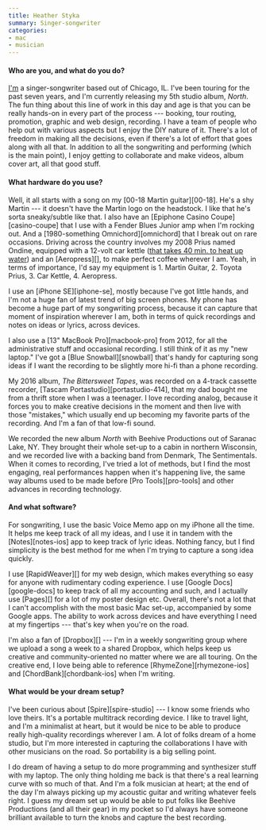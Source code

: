 ```yaml
---
title: Heather Styka
summary: Singer-songwriter
categories:
- mac
- musician
---
```


#### Who are you, and what do you do?

[I'm](http://heather.styka.com/ "Heather's website.") a singer-songwriter based out of Chicago, IL. I've been touring for the past seven years, and I'm currently releasing my 5th studio album, _North_. The fun thing about this line of work in this day and age is that you can be really hands-on in every part of the process --- booking, tour routing, promotion, graphic and web design, recording. I have a team of people who help out with various aspects but I enjoy the DIY nature of it. There's a lot of freedom in making all the decisions, even if there's a lot of effort that goes along with all that. In addition to all the songwriting and performing (which is the main point), I enjoy getting to collaborate and make videos, album cover art, all that good stuff.

#### What hardware do you use?

Well, it all starts with a song on my [00-18 Martin guitar][00-18]. He's a shy Martin --- it doesn't have the Martin logo on the headstock. I like that he's sorta sneaky/subtle like that. I also have an [Epiphone Casino Coupe][casino-coupe] that I use with a Fender Blues Junior amp when I'm rocking out. And a [1980-something Omnichord][omnichord] that I break out on rare occasions. Driving across the country involves my 2008 Prius named Ondine, equipped with a 12-volt car kettle ([that takes 40 min. to heat up water](https://www.instagram.com/p/kKq3WDiyWQ "Heather's Instagram photo of her car kettle.")) and an [Aeropress][], to make perfect coffee wherever I am. Yeah, in terms of importance, I'd say my equipment is 1. Martin Guitar, 2. Toyota Prius, 3. Car Kettle, 4. Aeropress.

I use an [iPhone SE][iphone-se], mostly because I've got little hands, and I'm not a huge fan of latest trend of big screen phones. My phone has become a huge part of my songwriting process, because it can capture that moment of inspiration wherever I am, both in terms of quick recordings and notes on ideas or lyrics, across devices.

I also use a [13" MacBook Pro][macbook-pro] from 2012, for all the administrative stuff and occasional recording. I still think of it as my "new laptop." I've got a [Blue Snowball][snowball] that's handy for capturing song ideas if I want the recording to be slightly more hi-fi than a phone recording.

My 2016 album, _The Bittersweet Tapes_, was recorded on a 4-track cassette recorder, [Tascam Portastudio][portastudio-414], that my dad bought me from a thrift store when I was a teenager. I love recording analog, because it forces you to make creative decisions in the moment and then live with those "mistakes," which usually end up becoming my favorite parts of the recording. And I'm a fan of that low-fi sound.

We recorded the new album _North_ with Beehive Productions out of Saranac Lake, NY. They brought their whole set-up to a cabin in northern Wisconsin, and we recorded live with a backing band from Denmark, The Sentimentals. When it comes to recording, I've tried a lot of methods, but I find the most engaging, real performances happen when it's happening live, the same way albums used to be made before [Pro Tools][pro-tools] and other advances in recording technology.

#### And what software?

For songwriting, I use the basic Voice Memo app on my iPhone all the time. It helps me keep track of all my ideas, and I use it in tandem with the [Notes][notes-ios] app to keep track of lyric ideas. Nothing fancy, but I find simplicity is the best method for me when I'm trying to capture a song idea quickly.

I use [RapidWeaver][] for my web design, which makes everything so easy for anyone with rudimentary coding experience. I use [Google Docs][google-docs] to keep track of all my accounting and such, and I actually use [Pages][] for a lot of my poster design etc. Overall, there's not a lot that I can't accomplish with the most basic Mac set-up, accompanied by some Google apps. The ability to work across devices and have everything I need at my fingertips --- that's key when you're on the road.

I'm also a fan of [Dropbox][] --- I'm in a weekly songwriting group where we upload a song a week to a shared Dropbox, which helps keep us creative and community-oriented no matter where we are all touring. On the creative end, I love being able to reference [RhymeZone][rhymezone-ios] and [ChordBank][chordbank-ios] when I'm writing.

#### What would be your dream setup?

I've been curious about [Spire][spire-studio] --- I know some friends who love theirs. It's a portable multitrack recording device. I like to travel light, and I'm a minimalist at heart, but it would be nice to be able to produce really high-quality recordings wherever I am. A lot of folks dream of a home studio, but I'm more interested in capturing the collaborations I have with other musicians on the road. So portability is a big selling point.

I do dream of having a setup to do more programming and synthesizer stuff with my laptop. The only thing holding me back is that there's a real learning curve with so much of that. And I'm a folk musician at heart; at the end of the day I'm always picking up my acoustic guitar and writing whatever feels right. I guess my dream set up would be able to put folks like Beehive Productions (and all their gear) in my pocket so I'd always have someone brilliant available to turn the knobs and capture the best recording.